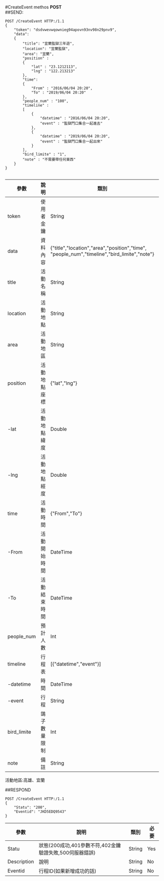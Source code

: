 #CreateEvent
methos **POST**<br>
##SEND:
```HTTP
POST /CreateEvent HTTP:/1.1
{
	"token": "dsdvwevwqownieg94apovn93nv98n29pnv9",
	"data":
	{
		"title": "宜蘭監獄三年遊",
		"location": "宜蘭監獄",
		"area": "宜蘭",
		"position" :
		{
			"lat" : "23.1212113",
			"lng" : "122.213213"
		},
		"time":
		{
			"From" : "2016/06/04 20:20",
			"To" : "2019/06/04 20:20"
		},
		"people_num" : "100",
		"timeline" : 
		[
			{
				"datetime" : "2016/06/04 20:20",
				"event" : "監獄門口集合一起進去"
			},
			{
				"datetime" : "2019/06/04 20:20",
				"event" : "監獄門口集合一起出來"
			}
		],
		"bird_limite" : "1",
		"note" : "不需要帶任何東西"
	}
}


```
參數 | 說明 | 類別 | 必要
------------ | ------------- | ------------- | ------------- 
token | 使用者金鑰 | String | Yes
data | 資料內容 | {"title","location","area","position","time",<br>"people_num","timeline","bird_limite","note"} | Yes
title | 活動名稱 | String | Yes
location | 活動地點 | String | Yes
area | 活動地區 | String | Yes
position | 活動地點座標 | {"lat","lng"} | No
-lat | 活動地點緯度 | Double | No
-lng | 活動地點經度 | Double | No
time | 活動時間 | {"From","To"} | Yes
-From | 活動開始時間 | DateTime | Yes
-To | 活動結束時間 | DateTime | No
people_num | 預計人數 | Int | Yes
timeline | 行程表 | [{"datetime","event"}] | Yes
-datetime | 時間 | DateTime | Yes
-event | 行程 | String | Yes
bird_limite | 鴿子數量限制 | Int | Yes
note | 備註 | String | No

活動地區:高雄、宜蘭


##RESPOND
```HTTP
POST /CreateEvent HTTP:/1.1
{
    "Statu": "200",
    "Eventid": "JKD5EDQ9543"
}
```
參數 | 說明 | 類別 | 必要
------------ | ------------- | ------------- | ------------- 
Statu | 狀態(200成功,401參數不符,402金鑰驗證失敗,500伺服器錯誤) | String | Yes
Description | 說明 | String | No
Eventid | 行程ID(如果新增成功的話) | String | No
